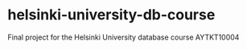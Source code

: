 # helsinki-university-db-course
Final project for the Helsinki University database course AYTKT10004
